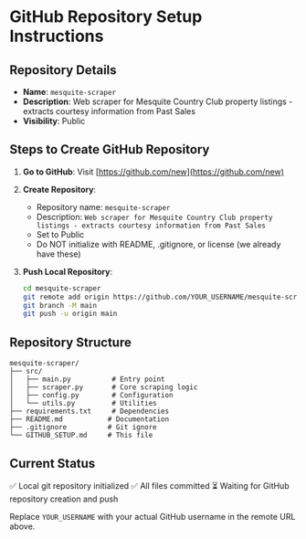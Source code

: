 # GitHub Repository Setup Instructions

## Repository Details
- **Name**: `mesquite-scraper`
- **Description**: Web scraper for Mesquite Country Club property listings - extracts courtesy information from Past Sales
- **Visibility**: Public

## Steps to Create GitHub Repository

1. **Go to GitHub**: Visit [https://github.com/new](https://github.com/new)

2. **Create Repository**:
   - Repository name: `mesquite-scraper`
   - Description: `Web scraper for Mesquite Country Club property listings - extracts courtesy information from Past Sales`
   - Set to Public
   - Do NOT initialize with README, .gitignore, or license (we already have these)

3. **Push Local Repository**:
   ```bash
   cd mesquite-scraper
   git remote add origin https://github.com/YOUR_USERNAME/mesquite-scraper.git
   git branch -M main
   git push -u origin main
   ```

## Repository Structure
```
mesquite-scraper/
├── src/
│   ├── main.py          # Entry point
│   ├── scraper.py       # Core scraping logic
│   ├── config.py        # Configuration
│   └── utils.py         # Utilities
├── requirements.txt     # Dependencies
├── README.md           # Documentation
├── .gitignore          # Git ignore
└── GITHUB_SETUP.md     # This file
```

## Current Status
✅ Local git repository initialized
✅ All files committed
⏳ Waiting for GitHub repository creation and push

Replace `YOUR_USERNAME` with your actual GitHub username in the remote URL above.